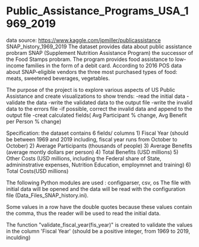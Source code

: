 # Public_Assistance_Programs_USA_1969_2019

data source: https://www.kaggle.com/jpmiller/publicassistance
             SNAP_history_1969_2019
 The dataset provides data about public assistance probram SNAP (Supplement Nutrition Assistance Program) 
 the successor of the Food Stamps probram. The program provides food assistance 
 to low-income families in the form of a debit card.
 According to 2016 POS data about SNAP-eligible vendors the three most purchased types of food: meats, sweetened beverages, vegetables.
 
 The purpose of the project is to explore various aspects of US Public Assistance and create visualizations to show trends:
 -read the initial data
 -validate the data
 -write the validated data to the output file
 -write the invalid data to the errors file
 -if possible, correct the invalid data and append to the output file
 -creat calculated fields( Avg Participant % change, Avg Benefit per Person % change)
 
 Specification: the dataset contains 6 fields/ columns
                1) Fiscal Year (should be between 1969 and 2019 including, fiscal year runs from October to October)
                2) Average Participants (thousands of people)
                3) Average Benefits (average montly dollars per person)
                4) Total Benefits (USD millions)
                5) Other Costs (USD millions, including the Federal share of State,
                                admininstrative expenses, Nutrition Education, employmnet and training)
                6) Total Costs(USD millions)
                
  
 
 
The following Python modules are used : configparser, csv, os 
The file with initial data will be opened and the data will be read with the configuration file (Data_Files_SNAP_history.ini).

Some values in a row have the double quotes because these values contain the comma, thus the reader will be used to read the initial data.

The function "validate_fiscal_year(fis_year)" is created to  validate the values in the column 'Fiscal Year' 
(should be a positive integer, from 1969 to 2019, inculding)

